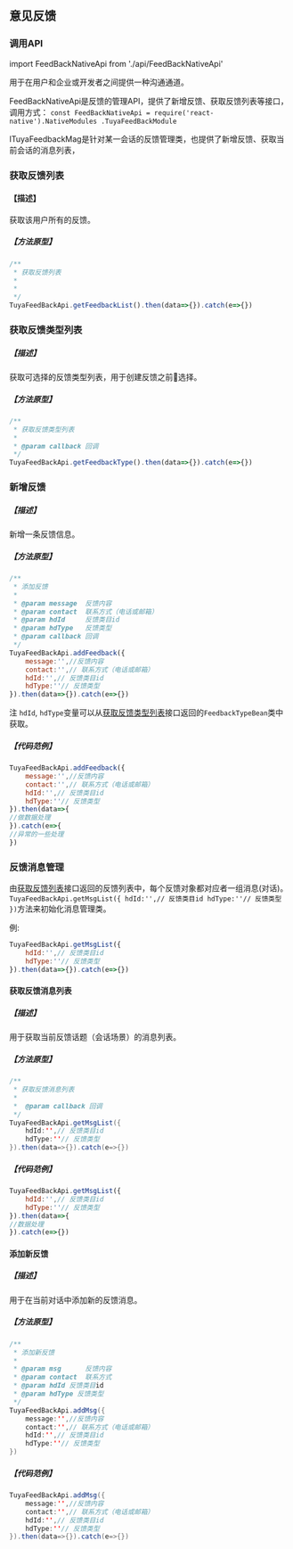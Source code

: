 ## 意见反馈
### 调用API
import FeedBackNativeApi from './api/FeedBackNativeApi'

用于在用户和企业或开发者之间提供一种沟通通道。

FeedBackNativeApi是反馈的管理API，提供了新增反馈、获取反馈列表等接口，调用方式：
`const FeedBackNativeApi = require('react-native').NativeModules
  .TuyaFeedBackModule`

ITuyaFeedbackMag是针对某一会话的反馈管理类，也提供了新增反馈、获取当前会话的消息列表，
### 获取反馈列表

#### 【描述】

获取该用户所有的反馈。

##### 【方法原型】

```js
/**
 * 获取反馈列表
 *
 * 
 */
TuyaFeedBackApi.getFeedbackList().then(data=>{}).catch(e=>{})
```



### 获取反馈类型列表

##### 【描述】

获取可选择的反馈类型列表，用于创建反馈之前选择。

##### 【方法原型】

```js
/**
 * 获取反馈类型列表
 *
 * @param callback 回调
 */
TuyaFeedBackApi.getFeedbackType().then(data=>{}).catch(e=>{})
```

### 新增反馈

##### 【描述】

新增一条反馈信息。

##### 【方法原型】

```js
/**
 * 添加反馈
 *
 * @param message  反馈内容
 * @param contact  联系方式（电话或邮箱）
 * @param hdId     反馈类目id
 * @param hdType   反馈类型
 * @param callback 回调
 */
TuyaFeedBackApi.addFeedback({
	message:'',//反馈内容
	contact:'',// 联系方式（电话或邮箱）
	hdId:'',// 反馈类目id
	hdType:''// 反馈类型
}).then(data=>{}).catch(e=>{})
```

注 `hdId`, `hdType`变量可以从[获取反馈类型列表]()接口返回的`FeedbackTypeBean`类中获取。

##### 【代码范例】

```js
TuyaFeedBackApi.addFeedback({
	message:'',//反馈内容
	contact:'',// 联系方式（电话或邮箱）
	hdId:'',// 反馈类目id
	hdType:''// 反馈类型
}).then(data=>{
//做数据处理
}).catch(e=>{
//异常的一些处理
})
```

### 反馈消息管理

由[获取反馈列表](###)接口返回的反馈列表中，每个反馈对象都对应者一组消息(对话)。`TuyaFeedBackApi.getMsgList({
	hdId:'',// 反馈类目id
	hdType:''// 反馈类型
})`方法来初始化消息管理类。

例:

```js
TuyaFeedBackApi.getMsgList({
	hdId:'',// 反馈类目id
	hdType:''// 反馈类型
}).then(data=>{}).catch(e=>{})
```

#### 获取反馈消息列表

##### 【描述】

用于获取当前反馈话题（会话场景）的消息列表。

##### 【方法原型】

```java
/**
 * 获取反馈消息列表
 *
 *  @param callback 回调
 */
TuyaFeedBackApi.getMsgList({
	hdId:'',// 反馈类目id
	hdType:''// 反馈类型
}).then(data=>{}).catch(e=>{})
```


##### 【代码范例】

```js
TuyaFeedBackApi.getMsgList({
	hdId:'',// 反馈类目id
	hdType:''// 反馈类型
}).then(data=>{
//数据处理
}).catch(e=>{})
```

#### 添加新反馈

##### 【描述】

用于在当前对话中添加新的反馈消息。

##### 【方法原型】

```java
/**
 * 添加新反馈
 *
 * @param msg      反馈内容
 * @param contact  联系方式
 * @param hdId 反馈类目id
 * @param hdType 反馈类型
 */
TuyaFeedBackApi.addMsg({
	message:'',//反馈内容
	contact:'',// 联系方式（电话或邮箱）
	hdId:'',// 反馈类目id
	hdType:''// 反馈类型
})
```

##### 【代码范例】

```java
TuyaFeedBackApi.addMsg({
	message:'',//反馈内容
	contact:'',// 联系方式（电话或邮箱）
	hdId:'',// 反馈类目id
	hdType:''// 反馈类型
}).then(data=>{}).catch(e=>{})
```

## 